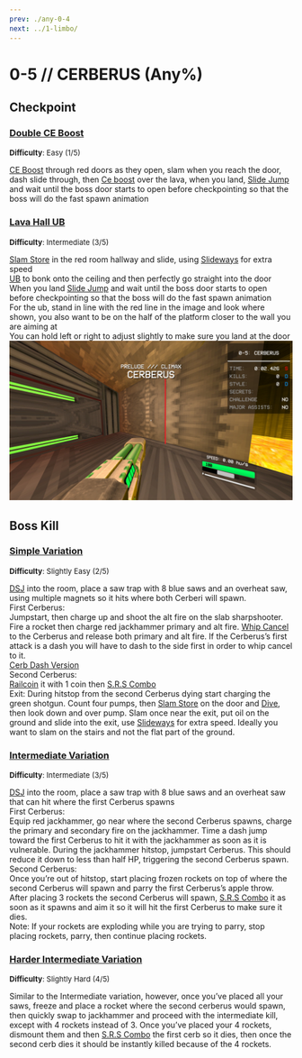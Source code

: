 ```yaml
---
prev: ./any-0-4
next: ../1-limbo/
---
```


# 0-5 // CERBERUS (Any%)

## Checkpoint

### [Double CE Boost](https://youtu.be/t32Djfbqi70)
<font size="2">
    <b>Difficulty</b>: Easy (1/5)
</font>

[CE Boost](/speedrun-tech.md#ce-boost-core-eject-boost) through red doors as they open, slam when you reach the door, dash slide through, then [Ce boost](/speedrun-tech.md#ce-boost-core-eject-boost) over the lava, when you land, [Slide Jump](/speedrun-tech.md#slide-jump) and wait until the boss door starts to open before checkpointing so that the boss will do the fast spawn animation

### [Lava Hall UB](https://youtu.be/7KOZgVpFU9k)
<font size="2">
    <b>Difficulty</b>: Intermediate (3/5)
</font>

[Slam Store](/speedrun-tech.md#slam-store) in the red room hallway and slide, using [Slideways](/speedrun-tech.md#slideways) for extra speed <br/>
[UB](/speedrun-tech.md#ub-ultraboost) to bonk onto the ceiling and then perfectly go straight into the door <br/>
When you land [Slide Jump](/speedrun-tech.md#slide-jump) and wait until the boss door starts to open before checkpointing so that the boss will do the fast spawn animation <br/>
For the ub, stand in line with the red line in the image and look where shown, you also want to be on the half of the platform closer to the wall you are aiming at <br/>
You can hold left or right to adjust slightly to make sure you land at the door <br/>
![Lava Hall UB](</../images/0-5-lava-hall-ub.png>)


## Boss Kill

### [Simple Variation](https://www.youtube.com/watch?v=oB-7rGVHKnU)
<font size="2">
    <b>Difficulty</b>: Slightly Easy (2/5)
</font>

[DSJ](/speedrun-tech.md#dsj-dash-slide-jump) into the room, place a saw trap with 8 blue saws and an overheat saw, using multiple magnets so it hits where both Cerberi will spawn. <br/>
First Cerberus: <br/>
Jumpstart, then charge up and shoot the alt fire on the slab sharpshooter. Fire a rocket then charge red jackhammer primary and alt fire. [Whip Cancel](/speedrun-tech.md#whip-cancel) to the Cerberus and release both primary and alt fire. If the Cerberus’s first attack is a dash you will have to dash to the side first in order to whip cancel to it. <br/>
[Cerb Dash Version](https://youtu.be/oB-7rGVHKnU) <br/>
Second Cerberus:<br/>
[Railcoin](/speedrun-tech.md#railcoins) it with 1 coin then [S.R.S Combo](/speedrun-tech.md#srs-combo)<br/>
Exit: During hitstop from the second Cerberus dying start charging the green shotgun. Count four pumps, then [Slam Store](/speedrun-tech.md#slam-store) on the door and [Dive](/speedrun-tech.md#dives), then look down and over pump. Slam once near the exit, put oil on the ground and slide into the exit, use [Slideways](/speedrun-tech.md#slideways) for extra speed. Ideally you want to slam on the stairs and not the flat part of the ground.<br/>

### [Intermediate Variation](https://youtu.be/KGV218RLHEo)
<font size="2">
    <b>Difficulty</b>: Intermediate (3/5)
</font>

[DSJ](/speedrun-tech.md#dsj-dash-slide-jump) into the room, place a saw trap with 8 blue saws and an overheat saw that can hit where the first Cerberus spawns <br/>
First Cerberus: <br/>
Equip red jackhammer, go near where the second Cerberus spawns, charge the primary and secondary fire on the jackhammer. Time a dash jump toward the first Cerberus to hit it with the jackhammer as soon as it is vulnerable. During the jackhammer hitstop, jumpstart Cerberus. This should reduce it down to less than half HP, triggering the second Cerberus spawn. <br/>
Second Cerberus: <br/>
Once you’re out of hitstop, start placing frozen rockets on top of where the second Cerberus will spawn and parry the first Cerberus’s apple throw. After placing 3 rockets the second Cerberus will spawn, [S.R.S Combo](/speedrun-tech.md#srs-combo) it as soon as it spawns and aim it so it will hit the first Cerberus to make sure it dies. <br/>
Note: If your rockets are exploding while you are trying to parry, stop placing rockets, parry, then continue placing rockets. <br/>

### [Harder Intermediate Variation](https://youtu.be/KGV218RLHEo&t=13s)
<font size="2">
    <b>Difficulty</b>: Slightly Hard (4/5)
</font>

Similar to the Intermediate variation, however, once you’ve placed all your saws, freeze and place a rocket where the second cerberus would spawn, then quickly swap to jackhammer and proceed with the intermediate kill, except with 4 rockets instead of 3. Once you’ve placed your 4 rockets, dismount them and then [S.R.S Combo](/speedrun-tech.md#srs-combo) the first cerb so it dies, then once the second cerb dies it should be instantly killed because of the 4 rockets.
